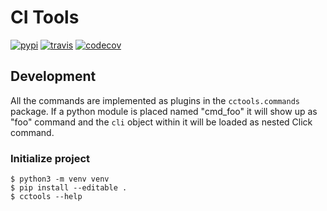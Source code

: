 # CI Tools

[![pypi](https://img.shields.io/pypi/v/cctools.svg)](https://pypi.org/project/cctools/)
[![travis](https://travis-ci.org/marten-cz/citools.svg?branch=master)](https://travis-ci.org/marten-cz/citools/)
[![codecov](https://codecov.io/gh/marten-cz/citools/branch/master/graph/badge.svg)](https://codecov.io/gh/marten-cz/citools)

## Development

All the commands are implemented as plugins in the `cctools.commands`
package.  If a python module is placed named "cmd_foo" it will show up as
"foo" command and the `cli` object within it will be loaded as nested
Click command.

### Initialize project

    $ python3 -m venv venv
    $ pip install --editable .
    $ cctools --help
